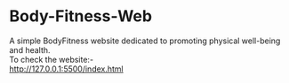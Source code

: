 # Body-Fitness-Web
A simple BodyFitness website dedicated to promoting physical well-being and health.
<br>
To check the website:-
<br>
http://127.0.0.1:5500/index.html
